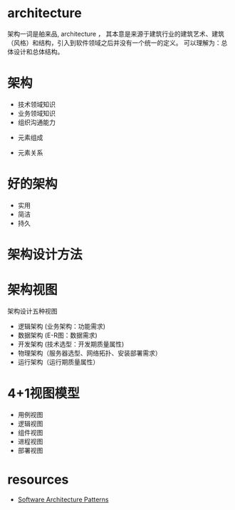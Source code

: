 architecture
============

架构一词是舶来品, architecture ， 其本意是来源于建筑行业的建筑艺术、建筑（风格）和结构，引入到软件领域之后并没有一个统一的定义。
可以理解为：总体设计和总体结构。


# 架构
+ 技术领域知识
+ 业务领域知识
+ 组织沟通能力


* 元素组成
+ 元素关系


# 好的架构
+ 实用
+ 简洁
+ 持久

# 架构设计方法




# 架构视图

架构设计五种视图

+ 逻辑架构 (业务架构：功能需求)
+ 数据架构 (E-R图：数据需求)
+ 开发架构 (技术选型：开发期质量属性)
+ 物理架构（服务器选型、网络拓扑、安装部署需求）
+ 运行架构（运行期质量属性）


# 4+1视图模型

+ 用例视图
+ 逻辑视图
+ 组件视图
+ 进程视图
+ 部署视图



# resources
+ [Software Architecture Patterns](http://www.uml.org.cn/zjjs/201705272.asp)